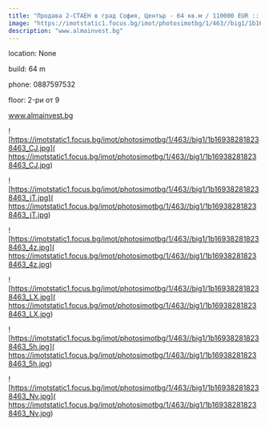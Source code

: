 ```yaml
---
title: "Продава 2-СТАЕН в град София, Център - 64 кв.м / 110000 EUR :: imot.bg Обява"
image: "https://imotstatic1.focus.bg/imot/photosimotbg/1/463//big1/1b169382818238463_Ta.jpg"
description: "www.almainvest.bg"
---
```


location: None

build: 64 m

phone: 0887597532

floor: 2-ри от 9

www.almainvest.bg


![https://imotstatic1.focus.bg/imot/photosimotbg/1/463//big1/1b169382818238463_CJ.jpg]( https://imotstatic1.focus.bg/imot/photosimotbg/1/463//big1/1b169382818238463_CJ.jpg)


![https://imotstatic1.focus.bg/imot/photosimotbg/1/463//big1/1b169382818238463_jT.jpg]( https://imotstatic1.focus.bg/imot/photosimotbg/1/463//big1/1b169382818238463_jT.jpg)


![https://imotstatic1.focus.bg/imot/photosimotbg/1/463//big1/1b169382818238463_4z.jpg]( https://imotstatic1.focus.bg/imot/photosimotbg/1/463//big1/1b169382818238463_4z.jpg)


![https://imotstatic1.focus.bg/imot/photosimotbg/1/463//big1/1b169382818238463_LX.jpg]( https://imotstatic1.focus.bg/imot/photosimotbg/1/463//big1/1b169382818238463_LX.jpg)


![https://imotstatic1.focus.bg/imot/photosimotbg/1/463//big1/1b169382818238463_5h.jpg]( https://imotstatic1.focus.bg/imot/photosimotbg/1/463//big1/1b169382818238463_5h.jpg)


![https://imotstatic1.focus.bg/imot/photosimotbg/1/463//big1/1b169382818238463_Nv.jpg]( https://imotstatic1.focus.bg/imot/photosimotbg/1/463//big1/1b169382818238463_Nv.jpg)


